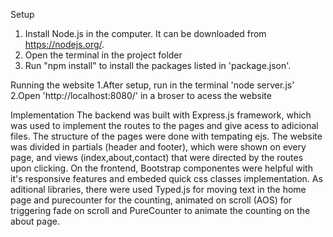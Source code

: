 Setup
1. Install Node.js in the computer. It can be downloaded from https://nodejs.org/.
2. Open the terminal in the project folder
3. Run "npm install" to install the packages listed in 'package.json'.

Running the website
1.After setup, run in the terminal 'node server.js'
2.Open 'http://localhost:8080/' in a broser to acess the website

Implementation
The backend was built with Express.js framework, which was used to implement the routes to the pages and give acess to adicional files.
The structure of the pages were done with tempating ejs. The website was divided in partials (header and footer), which were shown on every page, and views (index,about,contact) that were directed by the routes upon clicking.
On the frontend, Bootstrap componentes were helpful with it's responsive features and embeded quick css classes implementation.
As aditional libraries, there were used Typed.js for moving text in the home page and purecounter for the counting, animated on scroll (AOS) for triggering fade on scroll and PureCounter to animate the counting on the about page.
